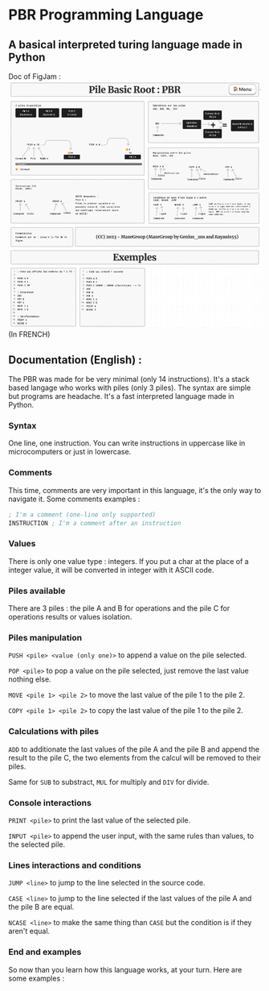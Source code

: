 # PBR Programming Language
## A basical interpreted turing language made in Python
Doc of FigJam :
![PBR Image Doc](assets/imgdocs.png)
(In FRENCH)

## Documentation  (English) :
The PBR was made for be very minimal (only 14 instructions). It's a stack based langage who works with piles (only 3 piles). The syntax are simple but programs are headache. It's a fast interpreted language made in Python.

### Syntax
One line, one instruction. You can write instructions in uppercase like in microcomputers or just in lowercase.

### Comments
This time, comments are very important in this language, it's the only way to navigate it. Some comments examples :
```asm
; I'm a comment (one-line only supported)
INSTRUCTION ; I'm a comment after an instruction
```

### Values
There is only one value type : integers. If you put a char at the place of a integer value, it will be converted in integer with it ASCII code.

### Piles available
There are 3 piles : the pile A and B for operations and the pile C for operations results or values isolation.

### Piles manipulation
`PUSH <pile> <value (only one)>` to append a value on the pile selected.

`POP <pile>` to pop a value on the pile selected, just remove the last value nothing else.

`MOVE <pile 1> <pile 2>` to move the last value of the pile 1 to the pile 2.

`COPY <pile 1> <pile 2>` to copy the last value of the pile 1 to the pile 2.

### Calculations with piles
`ADD` to additionate the last values of the pile A and the pile B and append the result to the pile C, the two elements from the calcul will be removed to their piles.

Same for `SUB` to substract, `MUL` for multiply and `DIV` for divide.

### Console interactions
`PRINT <pile>` to print the last value of the selected pile.

`INPUT <pile>` to append the user input, with the same rules than values, to the selected pile.

### Lines interactions and conditions
`JUMP <line>` to jump to the line selected in the source code.

`CASE <line>` to jump to the line selected if the last values of the pile A and the pile B are equal.

`NCASE <line>` to make the same thing than `CASE` but the condition is if they aren't equal.

### End and examples
So now than you learn how this language works, at your turn. Here are some examples :
